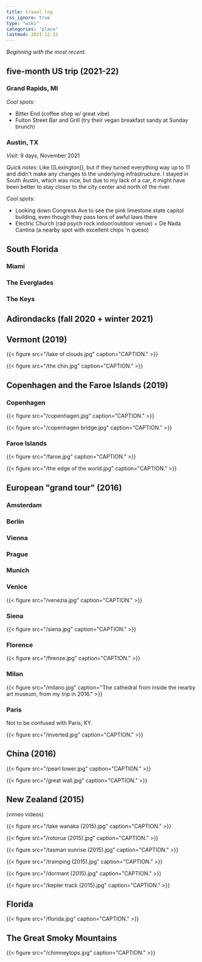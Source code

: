 ```yaml
---
title: travel log
rss_ignore: true
type: "wiki"
categories: "place"
lastmod: 2021-12-12
---
```


*Beginning with the most recent.*

## five-month US trip (2021-22)

### Grand Rapids, MI

*Cool spots*:
- Bitter End (coffee shop w/ great vibe)
- Fulton Street Bar and Grill (try their vegan breakfast sandy at Sunday brunch)

### Austin, TX

*Visit*: 9 days, November 2021

*Quick notes*: Like [[Lexington]], but if they turned everything way up to 11 and didn't make any changes to the underlying infrastructure. I stayed in South Austin, which was nice, but due to my lack of a car, it might have been better to stay closer to the city center and north of the river.

*Cool spots*:
- Looking down Congress Ave to see the pink limestone state capitol building, even though they pass tons of awful laws there
- Electric Church (rad psych rock indoor/outdoor venue) + De Nada Cantina (a nearby spot with excellent chips 'n queso)

## South Florida

### Miami

### The Everglades

### The Keys

## Adirondacks (fall 2020 + winter 2021)

## Vermont (2019)

{{< figure src="/lake of clouds.jpg" caption="CAPTION." >}}

{{< figure src="/the chin.jpg" caption="CAPTION." >}}

## Copenhagen and the Faroe Islands (2019)

### Copenhagen

{{< figure src="/copenhagen.jpg" caption="CAPTION." >}}

{{< figure src="/copenhagen bridge.jpg" caption="CAPTION." >}}

### Faroe Islands

{{< figure src="/faroe.jpg" caption="CAPTION." >}}

{{< figure src="/the edge of the world.jpg" caption="CAPTION." >}}

## European "grand tour" (2016)

### Amsterdam

### Berlin

### Vienna

### Prague

### Munich

### Venice

{{< figure src="/venezia.jpg" caption="CAPTION." >}}

### Siena

{{< figure src="/siena.jpg" caption="CAPTION." >}}

### Florence

{{< figure src="/firenze.jpg" caption="CAPTION." >}}

### Milan

{{< figure src="/milano.jpg" caption="The cathedral from inside the nearby art museum, from my trip in 2016." >}}

### Paris

Not to be confused with Paris, KY.

{{< figure src="/inverted.jpg" caption="CAPTION." >}}

## China (2016)

{{< figure src="/pearl tower.jpg" caption="CAPTION." >}}

{{< figure src="/great wall.jpg" caption="CAPTION." >}}

## New Zealand (2015)

(vimeo videos)

{{< figure src="/lake wanaka (2015).jpg" caption="CAPTION." >}}

{{< figure src="/rotorua (2015).jpg" caption="CAPTION." >}}

{{< figure src="/tasman sunrise (2015).jpg" caption="CAPTION." >}}

{{< figure src="/tramping (2015).jpg" caption="CAPTION." >}}

{{< figure src="/dormant (2015).jpg" caption="CAPTION." >}}

{{< figure src="/kepler track (2015).jpg" caption="CAPTION." >}}

## Florida

{{< figure src="/florida.jpg" caption="CAPTION." >}}

## The Great Smoky Mountains

{{< figure src="/chimneytops.jpg" caption="CAPTION." >}}
